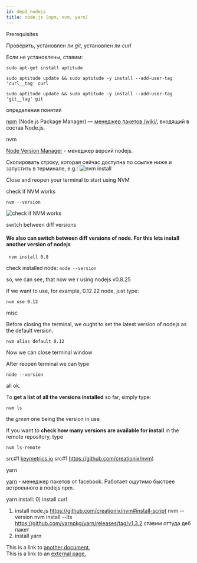 ```yaml
---
id: dep2_nodejs
title: node.js [npm, nvm, yarn]
---
```


<div class="sp sp-js">
  <div class="sp__title sp-js-master">Prerequisites</div>
  <div class="sp__content sp-js-slave">

Проверить, установлен ли *git*, установлен ли *curl*

Если не установлены, ставим:

```
sudo apt-get install aptitude
```
```
sudo aptitude update && sudo aptitude -y install --add-user-tag 'curl__tag' curl
```
```
sudo aptitude update && sudo aptitude -y install --add-user-tag 'git__tag' git
```

  </div>
</div>


<div class="sp sp-js">
  <div class="sp__title sp-js-master">определения понятий</div>
  <div class="sp__content sp-js-slave">

[npm](npmjs.com) (Node.js Package Manager) — [менеджер пакетов /wiki/](https://ru.wikipedia.org/wiki/NPM), входящий в состав Node.js.




  </div>
</div>



<div class="sp sp-js">
  <div class="sp__title sp-js-master">nvm</div>
  <div class="sp__content sp-js-slave">

[Node Version Manager](https://github.com/creationix/nvm#install-script) - менеджер версий nodejs.

Скопировать строку, которая сейчас доступна по ссылке ниже и запустить в терминале, e.g.:
![nvm install](/test-site/img/nvm_install.gif)


Close and reopen your terminal to start using NVM

<div class="sp__inner sp-js">
  <div class="sp__title sp-js-master"> check if NVM works </div>
  <div class="sp__content sp-js-slave">

```
nvm --version
```
![check if NVM works](/test-site/img/nvm__check.gif)

  </div>
</div>


<div class="sp__inner sp-js">
  <div class="sp__title sp-js-master"> switch between diff versions </div>
  <div class="sp__content sp-js-slave">

#### We also can **switch between diff versions** of node. For this lets install another version of nodejs
```
 nvm install 0.8
```
check installed node:  ```node --version```


so, we can see, that now we r using nodejs v0.8.25

If we want to use, for example, 0.12.22 node, just type:
```
nvm use 0.12
```

  </div>
</div>


<div class="sp__inner sp-js">
  <div class="sp__title sp-js-master"> misc </div>
  <div class="sp__content sp-js-slave">


Before closing the terminal, we ought to set the latest version of nodejs as the default version.
```
nvm alias default 0.12
```

Now we can close terminal window


After reopen terminal we can type


```
node --version
```
all ok.


To **get a list of all the versions installed** so far, simply type:
```
nvm ls
```
the _green_ one being the version in use

If you want to __check how many versions are available for install__ in the remote repository, type
```
nvm ls-remote
```

  </div>
</div>




src#1 [keymetrics.io](https://keymetrics.io/2015/02/03/installing-node-js-and-io-js-with-nvm/)
src#1 https://github.com/creationix/nvm)

  </div>
</div>


<div class="sp sp-js">
  <div class="spoiler">
    <div class="icon-left"></div>
    <div class="icon-right"></div>
  </div>
  <div class="sp__title sp-js-master">yarn</div>
  <div class="sp__content sp-js-slave">

[yarn](https://yarnpkg.com) - менеджер пакетов от facebook. Работает ощутимо быстрее встроенного в nodejs npm.

yarn install:
0) install curl
1) install node.js https://github.com/creationix/nvm#install-script
nvm --version
nvm install --lts
https://github.com/yarnpkg/yarn/releases/tag/v1.3.2  ставим оттуда деб пакет
2) install yarn

  </div>
</div>







This is a link to [another document.](/docs/en/doc3.md)  
This is a link to an [external page.](http://www.example.com)
